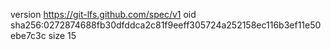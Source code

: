 version https://git-lfs.github.com/spec/v1
oid sha256:0272874688fb30dfddca2c81f9eeff305724a252158ec116b3ef11e50ebe7c3c
size 15
